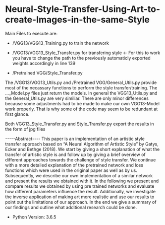 # Neural-Style-Transfer-Using-Art-to-create-Images-in-the-same-Style

Main Files to execute are: 
- /VGG13/VGG13_Training.py to train the network

- /VGG13/VGG13_Style_Transfer.py for transfering style <- For this to work you have to change the path to the previously automaticly exported weights accordingly in line 139

- /Pretrained VGG/Style_Transfer.py

The /VGG13/VGG13_Utils.py and /Pretrained VGG/General_Utils.py provide most of the necassary functions to perform the style transfer/training. The ..._Model.py files just return the models. In general the VGG13_Utils.py and the General_Utils.py are very similiar. There are only minor differences because some adjustments had to be made to make our own VGG13-Model work properly. That is why some of the code may seem to be redundant at first glance.

Both VGG13_Style_Transfer.py and Style_Transfer.py export the results in the form of jpg files

-----Abstract----
This paper is an implementation of an artistic style transfer approach based on “A Neural Algorithm of Artistic Style” by Gatys, Ecker and Bethge (2018). 
We start by giving a short explanation of what the transfer of artistic style is and follow up by giving a brief overview of different approaches towards 
the challenge of style transfer. We continue with a more detailed explanation of the pretrained network and loss functions which were used in the original 
paper as well as by us. Subsequently, we describe our own implementation of a similar network and present the results we obtained with it. In the following 
we present and compare results we obtained by using pre trained networks and evaluate how different parameters influence the result. Additionally, we 
investigate the inverse application of making art more realistic and use our results to point out the limitations of our approach. In the end we give a 
summary of our findings and outline what additional research could be done.

- Python Version: 3.6.5
